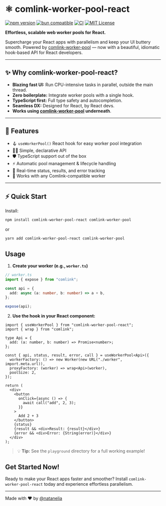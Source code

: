 # ⚛️ comlink-worker-pool-react

[![npm version](https://img.shields.io/npm/v/comlink-worker-pool-react?color=blue)](https://www.npmjs.com/package/comlink-worker-pool-react)
[![bun compatible](https://img.shields.io/badge/bun-%E2%9C%94%EF%B8%8F-green)](https://bun.sh/)
[![CI](https://github.com/natanelia/comlink-worker-pool/actions/workflows/ci.yml/badge.svg)](https://github.com/natanelia/comlink-worker-pool/actions)
[![MIT License](https://img.shields.io/badge/license-MIT-blue.svg)](../../LICENSE)

**Effortless, scalable web worker pools for React.**

Supercharge your React apps with parallelism and keep your UI buttery smooth. Powered by [comlink-worker-pool](../comlink-worker-pool/README.md) — now with a beautiful, idiomatic hook-based API for React developers.

---

## ✨ Why comlink-worker-pool-react?

- **Blazing fast UI:** Run CPU-intensive tasks in parallel, outside the main thread.
- **Zero boilerplate:** Integrate worker pools with a single hook.
- **TypeScript first:** Full type safety and autocompletion.
- **Seamless DX:** Designed for React, by React devs.
- **Works using [comlink-worker-pool](../comlink-worker-pool/README.md) underneath**.

---

## 🚦 Features

- 🪝 `useWorkerPool()` React hook for easy worker pool integration
- 🧑‍💻 Simple, declarative API
- 🛡️ TypeScript support out of the box
- ⚡ Automatic pool management & lifecycle handling
- 🔄 Real-time status, results, and error tracking
- 🧩 Works with any Comlink-compatible worker

---

## ⚡ Quick Start

Install:

```bash
npm install comlink-worker-pool-react comlink-worker-pool
```

or

```bash
yarn add comlink-worker-pool-react comlink-worker-pool
```

## Usage

1. **Create your worker (e.g., `worker.ts`)**

```ts
// worker.ts
import { expose } from "comlink";

const api = {
  add: async (a: number, b: number) => a + b,
};

expose(api);
```

2. **Use the hook in your React component:**

```tsx
import { useWorkerPool } from "comlink-worker-pool-react";
import { wrap } from "comlink";

type Api = {
  add: (a: number, b: number) => Promise<number>;
};

const { api, status, result, error, call } = useWorkerPool<Api>({
  workerFactory: () => new Worker(new URL("./worker", import.meta.url)),
  proxyFactory: (worker) => wrap<Api>(worker),
  poolSize: 2,
});

return (
  <div>
    <button
      onClick={async () => {
        await call("add", 2, 3);
      }}
    >
      Add 2 + 3
    </button>
    {status}
    {result && <div>Result: {result}</div>}
    {error && <div>Error: {String(error)}</div>}
  </div>
);
```

> 💡 **Tip:** See the `playground` directory for a full working example!

## Get Started Now!

Ready to make your React apps faster and smoother? Install `comlink-worker-pool-react` today and experience effortless parallelism.

---

Made with ❤️ by [@natanelia](https://github.com/natanelia)

